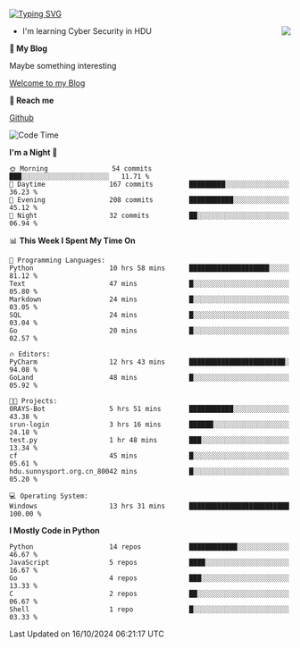 [![Typing SVG](https://readme-typing-svg.herokuapp.com?font=Fira+Code&pause=1000&random=false&width=450&height=60&lines=Hello+%F0%9F%91%8B%F0%9F%8F%BB;I'm+JBNRZ)](https://git.io/typing-svg)

<a href="#">
  <img align="right" src="https://github-readme-stats.vercel.app/api?username=JBNRZ&show_icons=true&bg_color=15,f2f7fd,E0EAFC" />
</a>

- I'm learning Cyber Security in HDU

 **🌱 My Blog**

Maybe something interesting

[Welcome to my Blog](https://jbnrz.com.cn/)

 **💬 Reach me** 

[Github](https://github.com/JBNRZ)


<!--START_SECTION:waka-->
![Code Time](http://img.shields.io/badge/Code%20Time-706%20hrs%2028%20mins-blue)

**I'm a Night 🦉** 

```text
🌞 Morning                54 commits          ███░░░░░░░░░░░░░░░░░░░░░░   11.71 % 
🌆 Daytime                167 commits         █████████░░░░░░░░░░░░░░░░   36.23 % 
🌃 Evening                208 commits         ███████████░░░░░░░░░░░░░░   45.12 % 
🌙 Night                  32 commits          ██░░░░░░░░░░░░░░░░░░░░░░░   06.94 % 
```


📊 **This Week I Spent My Time On** 

```text
💬 Programming Languages: 
Python                   10 hrs 58 mins      ████████████████████░░░░░   81.12 % 
Text                     47 mins             █░░░░░░░░░░░░░░░░░░░░░░░░   05.80 % 
Markdown                 24 mins             █░░░░░░░░░░░░░░░░░░░░░░░░   03.05 % 
SQL                      24 mins             █░░░░░░░░░░░░░░░░░░░░░░░░   03.04 % 
Go                       20 mins             █░░░░░░░░░░░░░░░░░░░░░░░░   02.57 % 

🔥 Editors: 
PyCharm                  12 hrs 43 mins      ████████████████████████░   94.08 % 
GoLand                   48 mins             █░░░░░░░░░░░░░░░░░░░░░░░░   05.92 % 

🐱‍💻 Projects: 
0RAYS-Bot                5 hrs 51 mins       ███████████░░░░░░░░░░░░░░   43.38 % 
srun-login               3 hrs 16 mins       ██████░░░░░░░░░░░░░░░░░░░   24.18 % 
test.py                  1 hr 48 mins        ███░░░░░░░░░░░░░░░░░░░░░░   13.34 % 
cf                       45 mins             █░░░░░░░░░░░░░░░░░░░░░░░░   05.61 % 
hdu.sunnysport.org.cn_80042 mins             █░░░░░░░░░░░░░░░░░░░░░░░░   05.20 % 

💻 Operating System: 
Windows                  13 hrs 31 mins      █████████████████████████   100.00 % 
```

**I Mostly Code in Python** 

```text
Python                   14 repos            ████████████░░░░░░░░░░░░░   46.67 % 
JavaScript               5 repos             ████░░░░░░░░░░░░░░░░░░░░░   16.67 % 
Go                       4 repos             ███░░░░░░░░░░░░░░░░░░░░░░   13.33 % 
C                        2 repos             ██░░░░░░░░░░░░░░░░░░░░░░░   06.67 % 
Shell                    1 repo              █░░░░░░░░░░░░░░░░░░░░░░░░   03.33 % 
```




 Last Updated on 16/10/2024 06:21:17 UTC
<!--END_SECTION:waka-->
